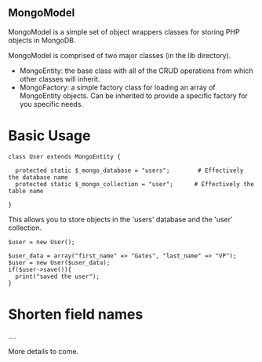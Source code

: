 MongoModel
----------

MongoModel is a simple set of object wrappers classes for storing PHP objects in MongoDB.

MongoModel is comprised of two major classes (in the lib directory).
* MongoEntity: the base class with all of the CRUD operations from which other classes will inherit.
* MongoFactory: a simple factory class for loading an array of MongoEntity objects. Can be inherited to provide a specific factory for you specific needs.

Basic Usage
===========

    class User extends MongoEntity {

      protected static $_mongo_database = "users";        # Effectively the database name
      protected static $_mongo_collection = "user";      # Effectively the table name
 
    }

This allows you to store objects in the 'users' database and the 'user' collection.

    $user = new User();

    $user_data = array("first_name" => "Gates", "last_name" => "VP");
    $user = new User($user_data);
    if($user->save()){
      print("saved the user");
    }

Shorten field names
===================
....

More details to come.

